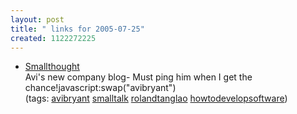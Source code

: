 ```yaml
---
layout: post
title: " links for 2005-07-25"
created: 1122272225
---
```

<ul class="delicious">
	<li>
		<div class="delicious-link"><a href="http://www.smallthought.com/blog/">Smallthought</a></div>
		<div class="delicious-extended">Avi's new company blog- Must ping him when I get the chance!javascript:swap("avibryant")</div>
		<div class="delicious-tags">(tags: <a href="http://del.icio.us/rtanglao/avibryant">avibryant</a> <a href="http://del.icio.us/rtanglao/smalltalk">smalltalk</a> <a href="http://del.icio.us/rtanglao/rolandtanglao">rolandtanglao</a> <a href="http://del.icio.us/rtanglao/howtodevelopsoftware">howtodevelopsoftware</a>)</div>
	</li>
</ul>



